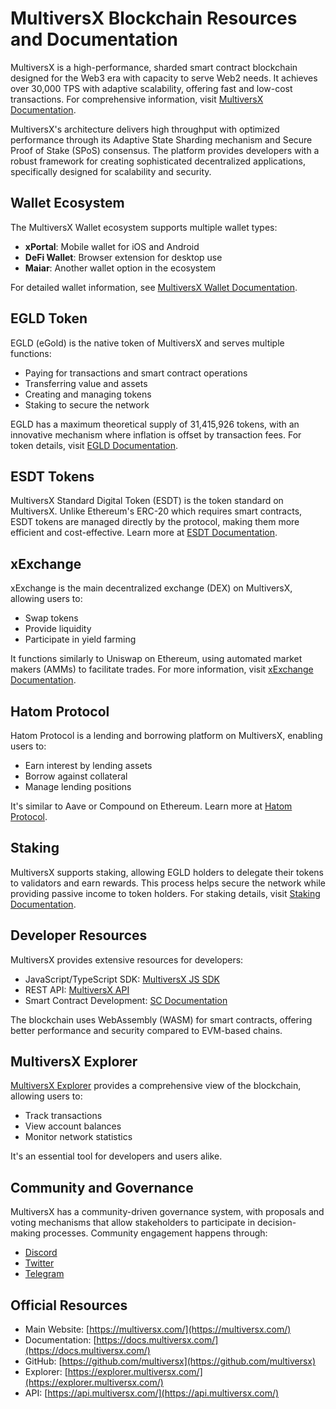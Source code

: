 # MultiversX Blockchain Resources and Documentation

MultiversX is a high-performance, sharded smart contract blockchain designed for the Web3 era with capacity to serve Web2 needs. It achieves over 30,000 TPS with adaptive scalability, offering fast and low-cost transactions. For comprehensive information, visit [MultiversX Documentation](https://docs.multiversx.com/).

MultiversX's architecture delivers high throughput with optimized performance through its Adaptive State Sharding mechanism and Secure Proof of Stake (SPoS) consensus. The platform provides developers with a robust framework for creating sophisticated decentralized applications, specifically designed for scalability and security.

## Wallet Ecosystem

The MultiversX Wallet ecosystem supports multiple wallet types:

- **xPortal**: Mobile wallet for iOS and Android
- **DeFi Wallet**: Browser extension for desktop use
- **Maiar**: Another wallet option in the ecosystem

For detailed wallet information, see [MultiversX Wallet Documentation](https://docs.multiversx.com/wallet/overview).

## EGLD Token

EGLD (eGold) is the native token of MultiversX and serves multiple functions:

- Paying for transactions and smart contract operations
- Transferring value and assets
- Creating and managing tokens
- Staking to secure the network

EGLD has a maximum theoretical supply of 31,415,926 tokens, with an innovative mechanism where inflation is offset by transaction fees. For token details, visit [EGLD Documentation](https://docs.multiversx.com/tokens/egld).

## ESDT Tokens

MultiversX Standard Digital Token (ESDT) is the token standard on MultiversX. Unlike Ethereum's ERC-20 which requires smart contracts, ESDT tokens are managed directly by the protocol, making them more efficient and cost-effective. Learn more at [ESDT Documentation](https://docs.multiversx.com/tokens/esdt-tokens).

## xExchange

xExchange is the main decentralized exchange (DEX) on MultiversX, allowing users to:
- Swap tokens
- Provide liquidity
- Participate in yield farming

It functions similarly to Uniswap on Ethereum, using automated market makers (AMMs) to facilitate trades. For more information, visit [xExchange Documentation](https://docs.xexchange.com/).

## Hatom Protocol

Hatom Protocol is a lending and borrowing platform on MultiversX, enabling users to:
- Earn interest by lending assets
- Borrow against collateral
- Manage lending positions

It's similar to Aave or Compound on Ethereum. Learn more at [Hatom Protocol](https://hatom.com/).

## Staking

MultiversX supports staking, allowing EGLD holders to delegate their tokens to validators and earn rewards. This process helps secure the network while providing passive income to token holders. For staking details, visit [Staking Documentation](https://docs.multiversx.com/validators/staking).

## Developer Resources

MultiversX provides extensive resources for developers:

- JavaScript/TypeScript SDK: [MultiversX JS SDK](https://www.npmjs.com/package/@multiversx/sdk-js)
- REST API: [MultiversX API](https://docs.multiversx.com/sdk-and-tools/rest-api/multiversx-api/)
- Smart Contract Development: [SC Documentation](https://docs.multiversx.com/developers/overview)

The blockchain uses WebAssembly (WASM) for smart contracts, offering better performance and security compared to EVM-based chains.

## MultiversX Explorer

[MultiversX Explorer](https://explorer.multiversx.com/) provides a comprehensive view of the blockchain, allowing users to:
- Track transactions
- View account balances
- Monitor network statistics

It's an essential tool for developers and users alike.

## Community and Governance

MultiversX has a community-driven governance system, with proposals and voting mechanisms that allow stakeholders to participate in decision-making processes. Community engagement happens through:

- [Discord](https://discord.gg/multiversx)
- [Twitter](https://twitter.com/MultiversX)
- [Telegram](https://t.me/MultiversXNetwork)

## Official Resources

- Main Website: [https://multiversx.com/](https://multiversx.com/)
- Documentation: [https://docs.multiversx.com/](https://docs.multiversx.com/)
- GitHub: [https://github.com/multiversx](https://github.com/multiversx)
- Explorer: [https://explorer.multiversx.com/](https://explorer.multiversx.com/)
- API: [https://api.multiversx.com/](https://api.multiversx.com/)
